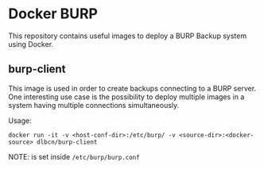 # Docker BURP
This repository contains useful images to deploy a BURP Backup system using Docker.

## burp-client
This image is used in order to create backups connecting to a BURP server. One interesting use case is the possibility to deploy multiple images in a system having multiple connections simultaneously.

Usage:

```
docker run -it -v <host-conf-dir>:/etc/burp/ -v <source-dir>:<docker-source> dlbcn/burp-client
```

NOTE: <docker-source> is set inside `/etc/burp/burp.conf`